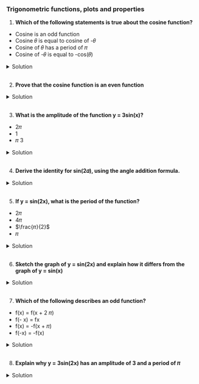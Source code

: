 ### Trigonometric functions, plots and properties

1. **Which of the following statements is true about the cosine function?**

- Cosine is an odd function
- Cosine 𝜃 is equal to cosine of -𝜃
- Cosine of 𝜃 has a period of 𝜋
- Cosine of -𝜃 is equal to -cos(𝜃)

<details>
  <summary>Solution</summary>

The correct statement is:

**Cosine 𝜃 is equal to cosine of -𝜃**

Explanation:\*\*

1. **Cosine is an odd function:**
   This is false. A function \( f(\theta) \) is odd if \( f(-\theta) = -f(\theta) \). However, cosine is an even function because \( \cos(-\theta) = \cos(\theta) \).

2. **Cosine 𝜃 is equal to cosine of -𝜃:**
   This is true. As mentioned, cosine is an even function, so \( \cos(-\theta) = \cos(\theta) \).

3. **Cosine of 𝜃 has a period of ∏:**
   This is false. The cosine function has a period of \( 2\pi \), not \( \pi \). (While some trigonometric functions or combinations might have a period of \( \pi \), the standard cosine function does not.)

4. **Cosine of -𝜃 is equal to -cos(𝜃):**
   This is false. Again, since cosine is even, \( \cos(-\theta) = \cos(\theta) \), not \(-\cos(\theta)\).

Thus, the only true statement is that cosine of 𝜃 is equal to cosine of -𝜃.

</details>

</br>

2. **Prove that the cosine function is an even function**

<details>
  <summary>Solution</summary>
There are several ways to prove that the cosine function is an even function. Below are three common approaches:

---

**1. Using the Unit Circle**

Recall that on the unit circle, for an angle \( \theta \), the coordinates of the corresponding point are given by \((\cos\theta, \sin\theta)\).

- When you consider the angle \(-\theta\), you are reflecting the point across the \(x\)-axis. The new point becomes \((\cos(-\theta), \sin(-\theta))\).
- Since reflection across the \(x\)-axis leaves the \(x\)-coordinate unchanged and flips the sign of the \(y\)-coordinate, we have:
  \[
  \cos(-\theta) = \cos(\theta) \quad \text{and} \quad \sin(-\theta) = -\sin(\theta).
  \]

This shows directly that the cosine function is even:
\[
\cos(-\theta) = \cos(\theta).
\]

---

**2. Using the Taylor Series Expansion**

The cosine function can be expressed as a Taylor series around \(0\):
\[
\cos\theta = \sum\_{n=0}^{\infty} \frac{(-1)^n \theta^{2n}}{(2n)!}.
\]

Notice that every term in this series involves \(\theta\) raised to an even power. This means:
\[
\cos(-\theta) = \sum*{n=0}^{\infty} \frac{(-1)^n (-\theta)^{2n}}{(2n)!}.
\]
Since \((- \theta)^{2n} = \theta^{2n}\) (because the exponent is even), the series becomes:
\[
\cos(-\theta) = \sum*{n=0}^{\infty} \frac{(-1)^n \theta^{2n}}{(2n)!} = \cos(\theta).
\]

Thus, the Taylor series shows that:
\[
\cos(-\theta) = \cos(\theta).
\]

---

**3. Using Euler’s Formula**

Euler’s formula states that:
\[
e^{i\theta} = \cos\theta + i\sin\theta.
\]

From Euler’s formula, we can derive an expression for cosine:
\[
\cos\theta = \frac{e^{i\theta} + e^{-i\theta}}{2}.
\]

Now, consider \(\cos(-\theta)\):
\[
\cos(-\theta) = \frac{e^{-i\theta} + e^{i\theta}}{2}.
\]
Notice that this expression is identical to the expression for \(\cos\theta\):
\[
\cos(-\theta) = \frac{e^{i\theta} + e^{-i\theta}}{2} = \cos\theta.
\]

---

**Conclusion**

Each of the three methods—using the unit circle, Taylor series, or Euler's formula—demonstrates that:
\[
\cos(-\theta) = \cos\theta,
\]
which is the definition of an even function. Therefore, the cosine function is indeed an even function.

</details>

</br>

3. **What is the amplitude of the function y = 3sin(x)?**

- 2𝜋
- 1
- 𝜋
  3

<details>
  <summary>Solution</summary>

</br>

The amplitude of a sine function in the form \( y = A\sin(x) \) is given by the absolute value of \( A \). In this case, \( A = 3 \), so the amplitude is:

\[
\text{Amplitude} = |3| = 3.
\]

Thus, the correct answer is **3**.

</details>

</br>

4. **Derive the identity for sin(2𝛼), using the angle addition formula.**

<details>
  <summary>Solution</summary>

</br>

To derive the identity for \(\sin(2\alpha)\) using the angle addition formula, follow these steps:

1. **Start with the angle addition formula for sine:**

   \[
   \sin(\alpha + \beta) = \sin\alpha \cos\beta + \cos\alpha \sin\beta.
   \]

2. **Set \(\beta = \alpha\):**

   \[
   \sin(\alpha + \alpha) = \sin\alpha \cos\alpha + \cos\alpha \sin\alpha.
   \]

3. **Simplify the left-hand side:**

   \[
   \sin(2\alpha) = \sin\alpha \cos\alpha + \cos\alpha \sin\alpha.
   \]

4. **Combine like terms:**

   Since \(\sin\alpha \cos\alpha\) appears twice, we have:

   \[
   \sin(2\alpha) = 2\sin\alpha \cos\alpha.
   \]

Thus, the derived identity is:

\[
\boxed{\sin(2\alpha) = 2\sin\alpha \cos\alpha.}
\]

</details>

</br>

5. **If y = sin(2x), what is the period of the function?**

- 2𝜋
- 4𝜋
- $\frac{𝜋}{2}$
- 𝜋

<details>
  <summary>Solution</summary>

</br>

The general formula for the period of the function \( \sin(kx) \) is:

\[
\text{Period} = \frac{2\pi}{|k|}.
\]

For the function \( y = \sin(2x) \), we have \( k = 2 \). Thus, the period is:

\[
\text{Period} = \frac{2\pi}{2} = \pi.
\]

So, the correct answer is **\(\pi\)**.

</details>

</br>

6. **Sketch the graph of y = sin(2x) and explain how it differs from the graph of y = sin(x)**

<details>
  <summary>Solution</summary>

</br>

<img src="./output.png" width="550px"/>

**Explanation of the Graph**

The plot compares the graphs of \( y = \sin(x) \) (dashed line) and \( y = \sin(2x) \) (solid line). Here’s how they differ:

1. **Period Change (Horizontal Compression)**

   - The period of \( y = \sin(x) \) is \( 2\pi \), meaning it completes one full cycle over \( 2\pi \).
   - The period of \( y = \sin(2x) \) is \( \pi \), meaning it completes one full cycle in half the distance.
   - As a result, \( y = \sin(2x) \) oscillates twice as frequently as \( y = \sin(x) \), compressing the waveform horizontally.

2. **Same Amplitude**

   - Both functions oscillate between -1 and 1, meaning their amplitude remains **unchanged**.

3. **Frequency Doubling**
   - Since the function \( y = \sin(2x) \) completes two full cycles in the same space where \( y = \sin(x) \) completes one, it has **twice the frequency**.

**Summary of Differences**

| Feature       | \( y = \sin(x) \)      | \( y = \sin(2x) \)                           |
| ------------- | ---------------------- | -------------------------------------------- |
| **Period**    | \( 2\pi \)             | \( \pi \)                                    |
| **Amplitude** | 1                      | 1                                            |
| **Frequency** | 1 cycle per \( 2\pi \) | 2 cycles per \( 2\pi \)                      |
| **Effect**    | Normal wave            | Horizontally compressed wave (twice as fast) |

The main takeaway is that **\( y = \sin(2x) \) is a horizontally compressed version of \( y = \sin(x) \), with twice the frequency but the same amplitude.**

</details>

</br>

7. **Which of the following describes an odd function?**

- f(x) = f(x + 2 𝜋)
- f(- x) = fx
- f(x) = -f(x + 𝜋)
- f(-x) = -f(x)

<details>
  <summary>Solution</summary>

</br>

The correct answer is:

**\( f(-x) = -f(x) \)**

**Explanation:**

A function \( f(x) \) is **odd** if it satisfies the condition:

\[
f(-x) = -f(x)
\]

for all values of \( x \) in its domain. This means that the function has **rotational symmetry** about the origin—when you reflect it across the y-axis and then across the x-axis, it remains unchanged.

### **Checking the Given Options:**

1. **\( f(x) = f(x + 2\pi) \)**

   - This describes **periodicity**, not odd symmetry.
   - Example: \( \sin x \) satisfies \( \sin(x + 2\pi) = \sin x \), but that doesn't define whether it's odd.

2. **\( f(-x) = f(x) \)**

   - This describes an **even function**, not an odd function.
   - Example: \( \cos x \) satisfies \( \cos(-x) = \cos x \).

3. **\( f(x) = -f(x + \pi) \)**

   - This describes a function with **anti-periodicity** (like the sine function with period shift \( \pi \)).
   - Example: \( \sin(x) \) satisfies \( \sin(x + \pi) = -\sin(x) \), but this is different from the odd function definition.

4. **\( f(-x) = -f(x) \)** ✅
   - This is the correct condition for an odd function.
   - Example: \( f(x) = \sin x \) satisfies \( \sin(-x) = -\sin(x) \), proving it is odd.

**Final Answer:**

\[
\boxed{f(-x) = -f(x)}
\]

</details>

</br>

8. **Explain why y = 3sin(2x) has an amplitude of 3 and a period of 𝜋**

<details>
  <summary>Solution</summary>

</br>

**Understanding the Function \( y = 3\sin(2x) \)**

The general form of a sine function is:

\[
y = A\sin(Bx)
\]

where:

- \( A \) represents the **amplitude** (the maximum value of the function).
- \( B \) affects the **period** of the function.

Now, let's analyze the given function:

\[
y = 3\sin(2x)
\]

---

**1. Amplitude of \( y = 3\sin(2x) \)**
The **amplitude** of a sine function is given by:

\[
\text{Amplitude} = |A|
\]

For \( y = 3\sin(2x) \), the coefficient \( A = 3 \). This means:

\[
\text{Amplitude} = |3| = 3.
\]

This means that the function oscillates between **+3 and -3** instead of the usual **+1 and -1** for \( \sin(x) \).

---

**2. Period of \( y = 3\sin(2x) \)**
The **period** of a sine function is given by the formula:

\[
\text{Period} = \frac{2\pi}{|B|}
\]

For \( y = 3\sin(2x) \), the coefficient \( B = 2 \). So, the period is:

\[
\text{Period} = \frac{2\pi}{2} = \pi.
\]

This means that the function completes **one full cycle** over an interval of \( \pi \), instead of the usual \( 2\pi \) for \( \sin(x) \). As a result, the graph is **horizontally compressed** (the wave oscillates twice as fast).

---

**Summary**
| Feature | Standard \( y = \sin(x) \) | Modified \( y = 3\sin(2x) \) |
|--------------|----------------|----------------|
| **Amplitude** | 1 | 3 |
| **Period** | \( 2\pi \) | \( \pi \) (compressed by a factor of 2) |

Thus, the amplitude is **3** because of the coefficient in front of sine, and the period is **\( \pi \)** because of the coefficient inside the sine function.

</details>

</br>
